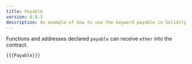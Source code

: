 ```yaml
---
title: Payable
version: 0.8.3
description: An example of how to use the keyword payable in Solidity
---
```


Functions and addresses declared `payable` can receive `ether` into the contract.

```solidity
{{{Payable}}}
```
